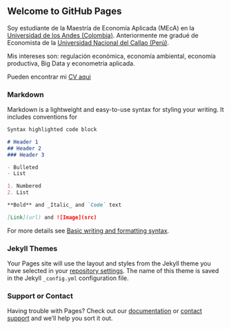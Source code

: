 ## Welcome to GitHub Pages

Soy estudiante de la Maestría de Economía Aplicada (MEcA) en la [Universidad de los Andes (Colombia)](https://economia.uniandes.edu.co/). Anteriormente me gradué de Economista de la [Universidad Nacional del Callao (Perú)](https://fce.unac.edu.pe/).

Mis intereses son: regulación económica, economía ambiental, economía productiva, Big Data y econometría aplicada.

Pueden encontrar mi [CV aqui](https://github.com/PaoloValcarcel/paolovalcarcel.github.io/blob/769c7398202744810aabe8c92f17e8638cb032fe/Documents/CV_Paolo_Valcarcel.pdf)
### Markdown

Markdown is a lightweight and easy-to-use syntax for styling your writing. It includes conventions for

```markdown
Syntax highlighted code block

# Header 1
## Header 2
### Header 3

- Bulleted
- List

1. Numbered
2. List

**Bold** and _Italic_ and `Code` text

[Link](url) and ![Image](src)
```

For more details see [Basic writing and formatting syntax](https://docs.github.com/en/github/writing-on-github/getting-started-with-writing-and-formatting-on-github/basic-writing-and-formatting-syntax).

### Jekyll Themes

Your Pages site will use the layout and styles from the Jekyll theme you have selected in your [repository settings](https://github.com/PaoloValcarcel/paolovalcarcel.github.io/settings/pages). The name of this theme is saved in the Jekyll `_config.yml` configuration file.

### Support or Contact

Having trouble with Pages? Check out our [documentation](https://docs.github.com/categories/github-pages-basics/) or [contact support](https://support.github.com/contact) and we’ll help you sort it out.
